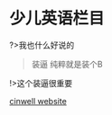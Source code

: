 # 少儿英语栏目

?>我也什么好说的

>装逼
纯粹就是装个B

!>这个装逼很重要

[cinwell website](https://v.qq.com/txp/iframe/player.html?vid=s3134j0r9wn ':include :type=iframe width=100% height=600px')



